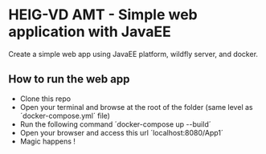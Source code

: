 # HEIG-VD AMT - Simple web application with JavaEE

Create a simple web app using JavaEE platform, wildfly server, and docker.

## How to run the web app
- Clone this repo
- Open your terminal and browse at the root of the folder (same level as ´docker-compose.yml´ file)
- Run the following command ´docker-compose up --build´
- Open your browser and access this url ´localhost:8080/App1´
- Magic happens !
